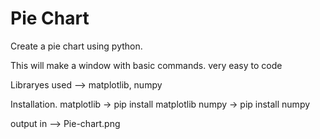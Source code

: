 # Pie Chart
Create a pie chart using python.

This will make a window with basic commands.
very easy to code 

Libraryes used --> matplotlib, numpy

Installation.
matplotlib -> pip install matplotlib
numpy -> pip install numpy

output in --> Pie-chart.png
